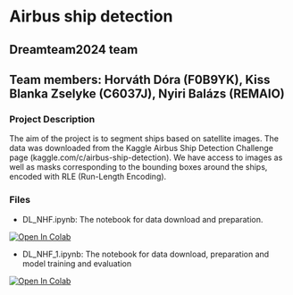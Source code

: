 # Airbus ship detection

## Dreamteam2024 team
## Team members: Horváth Dóra (F0B9YK), Kiss Blanka Zselyke (C6037J), Nyiri Balázs (REMAIO)

### Project Description
The aim of the project is to segment ships based on satellite images. The data was downloaded from the Kaggle Airbus Ship Detection Challenge page (kaggle.com/c/airbus-ship-detection). We have access to images as well as masks corresponding to the bounding boxes around the ships, encoded with RLE (Run-Length Encoding).

### Files
- DL_NHF.ipynb: The notebook for data download and preparation.


[![Open In Colab](https://colab.research.google.com/assets/colab-badge.svg)](https://colab.research.google.com/github/blankazselyke/DL_NHF/blob/main/DL_NHF.ipynb)

- DL_NHF_1.ipynb: The notebook for data download, preparation and model training and evaluation


[![Open In Colab](https://colab.research.google.com/assets/colab-badge.svg)](https://colab.research.google.com/github/blankazselyke/DL_NHF/blob/main/DL_NHF_1.ipynb)

